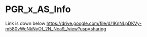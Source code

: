 # PGR_x_AS_Info

Link is down below 
https://drive.google.com/file/d/1KnNLpDKVy-m580vWcNkNyOf_2N_Nca9_/view?usp=sharing
